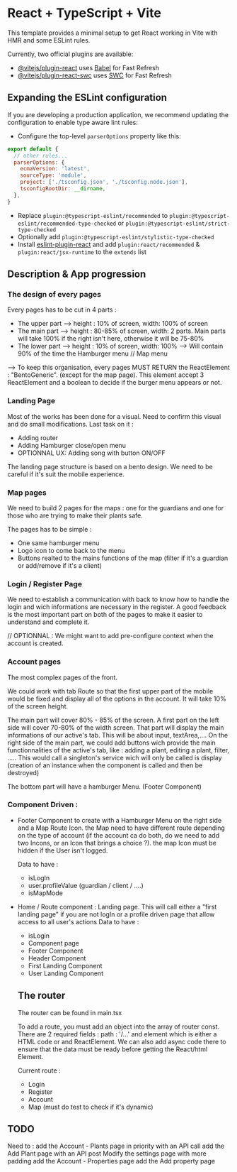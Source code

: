 # React + TypeScript + Vite

This template provides a minimal setup to get React working in Vite with HMR and some ESLint rules.

Currently, two official plugins are available:

- [@vitejs/plugin-react](https://github.com/vitejs/vite-plugin-react/blob/main/packages/plugin-react/README.md) uses [Babel](https://babeljs.io/) for Fast Refresh
- [@vitejs/plugin-react-swc](https://github.com/vitejs/vite-plugin-react-swc) uses [SWC](https://swc.rs/) for Fast Refresh

## Expanding the ESLint configuration

If you are developing a production application, we recommend updating the configuration to enable type aware lint rules:

- Configure the top-level `parserOptions` property like this:

```js
export default {
  // other rules...
  parserOptions: {
    ecmaVersion: 'latest',
    sourceType: 'module',
    project: ['./tsconfig.json', './tsconfig.node.json'],
    tsconfigRootDir: __dirname,
  },
}
```

- Replace `plugin:@typescript-eslint/recommended` to `plugin:@typescript-eslint/recommended-type-checked` or `plugin:@typescript-eslint/strict-type-checked`
- Optionally add `plugin:@typescript-eslint/stylistic-type-checked`
- Install [eslint-plugin-react](https://github.com/jsx-eslint/eslint-plugin-react) and add `plugin:react/recommended` & `plugin:react/jsx-runtime` to the `extends` list


## Description & App progression

### The design of every pages 

  Every pages has to be cut in 4 parts : 
  - The upper part --> height : 10% of screen, width: 100% of screen
  - The main part --> height : 80-85% of screen, width: 2 parts. Main parts will take 100% if the right isn't here, otherwise it will be 75-80%
  - The lower part --> height : 10% of screen, width: 100% --> Will contain 90% of the time the Hamburger menu // Map menu

  --> To keep this organisation, every pages MUST RETURN the ReactElement : "BentoGeneric". (except for the map page). This element accept 3 ReactElement and a boolean to decide if the burger menu appears or not.

### Landing Page

Most of the works has been done for a visual. Need to confirm this visual and do small modifications.
Last task on it : 
- Adding router
- Adding Hamburger close/open menu
- OPTIONNAL UX: Adding song with button ON/OFF

The landing page structure is based on a bento design. We need to be careful if it's suit the mobile experience.


### Map pages

We need to build 2 pages for the maps : one for the guardians and one for those who are trying to make their plants safe.

The pages has to be simple : 
- One same hamburger menu
- Logo icon to come back to the menu
- Buttons realted to the mains functions of the map (filter if it's a guardian or add/remove if it's a client)


### Login / Register Page

  We need to establish a communication with back to know how to handle the login and wich informations are necessary in the register.
  A good feedback is the most important part on both of the pages to make it easier to understand and complete it.

 // OPTIONNAL : We might want to add pre-configure context when the account is created.


### Account pages

The most complex pages of the front.

We could work with tab Route so that the first upper part of the mobile would be fixed and display all of the options in the account. It will take 10% of the screen height.

The main part will cover 80% - 85% of the screen. A first part on the left side will cover 70-80% of the width screen. That part will display the main informations of our active's tab. This will be about input, textArea,.... 
On the right side of the main part, we could add buttons wich provide the main functionnalities of the active's tab, like : adding a plant, editing a plant, filter, ..... This would call a singleton's service wich will only be called is display (creation of an instance when the component is called and then be destroyed) 


The bottom part will have a hamburger Menu. (Footer Component)



### Component Driven :

- Footer Component to create with a Hamburger Menu on the right side and a Map Route Icon. the Map need to have different route depending on the type of account (if the account ca do both, do we need to add two Incons, or an Icon that brings a choice ?). the map Icon must be hidden if the User isn't logged. 

  Data to have :
    - isLogIn
    - user.profileValue (guardian / client / ....)
    - isMapMode


- Home / Route component : Landing page. This will call either a "first landing page" if you are not logIn or a profile driven page that allow access to all user's actions
  Data to have :
  - isLogin
  - Component page
  - Footer Component
  - Header Component
  - First Landing Component
  - User Landing Component


  ## The router

  The router can be found in main.tsx

    To add a route, you must add an object into the array of router const. There are 2 required fields : path : '/...' and element which is either a HTML code or and ReactElement. We can also add async code there to ensure that the data must be ready before getting the React/html Element.

    Current route : 
    - Login
    - Register 
    - Account
    - Map (must do test to check if it's dynamic)

## TODO 

 Need to : 
 add the Account - Plants page in priority with an API call
 add the Add Plant page with an API post
 Modify the settings page with more padding
 add the Account - Properties page
 add the Add property page
